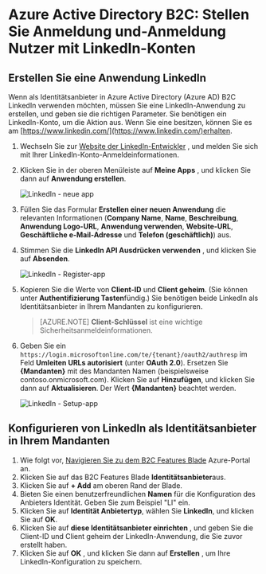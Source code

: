 <properties
    pageTitle="Azure Active Directory B2C: Konfiguration LinkedIn | Microsoft Azure"
    description="Stellen Sie Anmeldung und-Anmeldung Nutzer mit LinkedIn-Konten in Ihrer Anwendung, die durch Azure Active Directory B2C gesichert werden"
    services="active-directory-b2c"
    documentationCenter=""
    authors="swkrish"
    manager="mbaldwin"
    editor="bryanla"/>

<tags
    ms.service="active-directory-b2c"
    ms.workload="identity"
    ms.tgt_pltfrm="na"
    ms.devlang="na"
    ms.topic="article"
    ms.date="07/24/2016"
    ms.author="swkrish"/>

# <a name="azure-active-directory-b2c-provide-sign-up-and-sign-in-to-consumers-with-linkedin-accounts"></a>Azure Active Directory B2C: Stellen Sie Anmeldung und-Anmeldung Nutzer mit LinkedIn-Konten

## <a name="create-a-linkedin-application"></a>Erstellen Sie eine Anwendung LinkedIn

Wenn als Identitätsanbieter in Azure Active Directory (Azure AD) B2C LinkedIn verwenden möchten, müssen Sie eine LinkedIn-Anwendung zu erstellen, und geben sie die richtigen Parameter. Sie benötigen ein LinkedIn-Konto, um die Aktion aus. Wenn Sie eine besitzen, können Sie es am [https://www.linkedin.com/](https://www.linkedin.com/)erhalten.

1. Wechseln Sie zur [Website der LinkedIn-Entwickler](https://www.developer.linkedin.com/) , und melden Sie sich mit Ihrer LinkedIn-Konto-Anmeldeinformationen.
2. Klicken Sie in der oberen Menüleiste auf **Meine Apps** , und klicken Sie dann auf **Anwendung erstellen**.

    ![LinkedIn - neue app](./media/active-directory-b2c-setup-li-app/linkedin-new-app.png)

3. Füllen Sie das Formular **Erstellen einer neuen Anwendung** die relevanten Informationen (**Company Name**, **Name**, **Beschreibung**, **Anwendung Logo-URL**, **Anwendung verwenden**, **Website-URL**, **Geschäftliche e-Mail-Adresse** und **Telefon (geschäftlich)**) aus.
4. Stimmen Sie die **LinkedIn API Ausdrücken verwenden** , und klicken Sie auf **Absenden**.

    ![LinkedIn - Register-app](./media/active-directory-b2c-setup-li-app/linkedin-register-app.png)

5. Kopieren Sie die Werte von **Client-ID** und **Client geheim**. (Sie können unter **Authentifizierung Tasten**fündig.) Sie benötigen beide LinkedIn als Identitätsanbieter in Ihrem Mandanten zu konfigurieren.

    >[AZURE.NOTE] **Client-Schlüssel** ist eine wichtige Sicherheitsanmeldeinformationen.

6. Geben Sie ein `https://login.microsoftonline.com/te/{tenant}/oauth2/authresp` im Feld **Umleiten URLs autorisiert** (unter **OAuth 2.0**). Ersetzen Sie **{Mandanten}** mit des Mandanten Namen (beispielsweise contoso.onmicrosoft.com). Klicken Sie auf **Hinzufügen**, und klicken Sie dann auf **Aktualisieren**. Der Wert **{Mandanten}** beachtet werden.

    ![LinkedIn - Setup-app](./media/active-directory-b2c-setup-li-app/linkedin-setup.png)

## <a name="configure-linkedin-as-an-identity-provider-in-your-tenant"></a>Konfigurieren von LinkedIn als Identitätsanbieter in Ihrem Mandanten

1. Wie folgt vor, [Navigieren Sie zu dem B2C Features Blade](active-directory-b2c-app-registration.md#navigate-to-the-b2c-features-blade) Azure-Portal an.
2. Klicken Sie auf das B2C Features Blade **Identitätsanbieter**aus.
3. Klicken Sie auf **+ Add** am oberen Rand der Blade.
4. Bieten Sie einen benutzerfreundlichen **Namen** für die Konfiguration des Anbieters Identität. Geben Sie zum Beispiel "LI" ein.
5. Klicken Sie auf **Identität Anbietertyp**, wählen Sie **LinkedIn**, und klicken Sie auf **OK**.
6. Klicken Sie auf **diese Identitätsanbieter einrichten** , und geben Sie die Client-ID und Client geheim der LinkedIn-Anwendung, die Sie zuvor erstellt haben.
7. Klicken Sie auf **OK** , und klicken Sie dann auf **Erstellen** , um Ihre LinkedIn-Konfiguration zu speichern.
